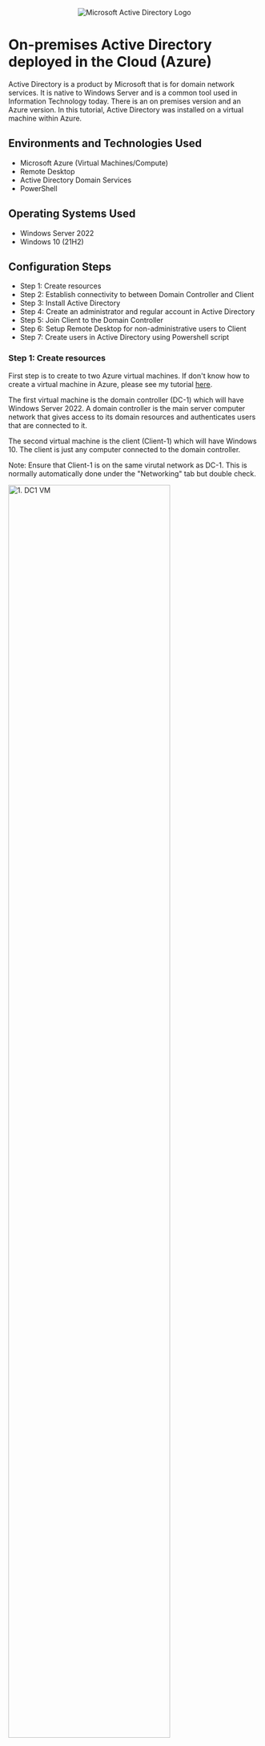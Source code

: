 <p align="center">
<img src="https://i.imgur.com/pU5A58S.png" alt="Microsoft Active Directory Logo"/>
</p>

<h1>On-premises Active Directory deployed in the Cloud (Azure)</h1>
Active Directory is a product by Microsoft that is for domain network services. It is native to Windows Server and is a common tool used in Information Technology today. There is an on premises version and an Azure version. In this tutorial, Active Directory was installed on a virtual machine within Azure.  <br />

<h2>Environments and Technologies Used</h2>

- Microsoft Azure (Virtual Machines/Compute)
- Remote Desktop
- Active Directory Domain Services
- PowerShell

<h2>Operating Systems Used </h2>

- Windows Server 2022
- Windows 10 (21H2)

<h2>Configuration Steps</h2>

- Step 1: Create resources
- Step 2: Establish connectivity to between Domain Controller and Client
- Step 3: Install Active Directory
- Step 4: Create an administrator and regular account in Active Directory
- Step 5: Join Client to the Domain Controller 
- Step 6: Setup Remote Desktop for non-administrative users to Client
- Step 7: Create users in Active Directory using Powershell script

<h3>Step 1: Create resources</h3>

First step is to create to two Azure virtual machines. If don't know how to create a virtual machine in Azure, please see my tutorial [here](https://github.com/klcarpio/Create-an-Azure-Account-and-Deploy-a-Virtual-Machine).

The first virtual machine is the domain controller (DC-1) which will have Windows Server 2022. A domain controller is the main server computer network that gives access to its domain resources and authenticates users that are connected to it. 

The second virtual machine is the client (Client-1) which will have Windows 10. The client is just any computer connected to the domain controller. 

Note: Ensure that Client-1 is on the same virutal network as DC-1. This is normally automatically done under the "Networking" tab but double check. 

<p>
<img src="https://i.imgur.com/XbuO2GD.png" height="80%" width="80%" alt="1. DC1 VM"/>
</p>

<p>
<img src="https://i.imgur.com/epKINcm.png" height="80%" width="80%" alt="2. DC1 VM"/>
</p>

Next is to ensure DC-1's private IP address is changed from dynamic to static. DC-1's private IP address needs to be static so it does not change during the course of this exercise. 

To do this, go to DC-1's "Networking" section and click on the virtual Network Interface Card (NIC).

<p>
<img src="https://i.imgur.com/EuDoPB6.png" height="80%" width="80%" alt="3. DC1 NIC"/>
</p>

From there, click on IP configurations. 

<p>
<img src="https://i.imgur.com/LMRzrup.png" height="80%" width="80%" alt="4. DC1 IP Config"/>
</p>

Click on the private IP address (10.0.0.4). 

<p>
<img src="https://i.imgur.com/UMIfZlx.png" height="80%" width="80%" alt="5. DC1 private IP"/>
</p>

Click the "Assignment" button to switch it from dynamic to static. 

<p>
<img src="https://i.imgur.com/awI6Rpz.png" height="80%" width="80%" alt="6. Change dynamic to static"/>
</p>

<h3>Step 2: Establish connectivity to between Domain Controller and Client</h3>
Second step is establish connectivity between Client-1 and DC-1. Use Microsoft Remote Desktop to connect to both virtual machines. 

Open Client-1 and open the Command line. Type in the command "ping -t" + the private IP address of DC-1. In this case, it is 10.0.0.4. The "ping -t" command will continously ping DC-1. 

<p>
<img src="https://i.imgur.com/hhelYIM.png" height="80%" width="80%" alt="7. Ping DC1 from Client1"/>
</p>

Due to the firewall blocking incoming Internet Control Message Protocol (ICMP) traffic, the request is timing out. To fix this, login into DC-1 and open the application Windows Defender Firewall with Advanced Security from the Start menu. 

<p>
<img src="https://i.imgur.com/axnzdcP.png" height="80%" width="80%" alt="8. DC1 Firewall 1"/>
</p>

<p>
<img src="https://i.imgur.com/gqQwYO8.png" height="80%" width="80%" alt="9. DC1 Firewall 2"/>
</p>

From here, sort the list by protocol so it is easier to see. Scroll down to ICMPv4 and enable these two inbound rules. 

<p>
<img src="https://i.imgur.com/biR5Bf1.png" height="80%" width="80%" alt="10. ICMP enabled"/>
</p>

Switch back to Client-1 and the Command line will start to ping DC-1 successfully. 

<p>
<img src="https://i.imgur.com/IeA89LA.png" height="80%" width="80%" alt="11. DC-1 Client1 connectivity"/>
</p>

<h3>Step 3: Install Active Directory</h3>

Third step is to install Active Directory Domain Services. Go back into DC-1 Open the Server Manager in DC-1. This should normally open whenever DC-1 is logged into for the first. It can also be found in the Start menu.

<p>
<img src="https://i.imgur.com/hJxsS51.png" height="80%" width="80%" alt="12"/>
</p>

In Server Manager, click "Add roles and features." Follow the prompts. At "Server Roles", check "Active Directory Domain Services." Then click "Add Features."

<p>
<img src="https://i.imgur.com/oF9MYOM.png" height="80%" width="80%" alt="14"/>
</p>

<p>
<img src="https://i.imgur.com/QYvvnoF.png" height="80%" width="80%" alt="15"/>
</p>


Continue to follow all the installation prompts until it is done. 

<p>
<img src="https://i.imgur.com/0LSc0Wi.png" height="80%" width="80%" alt="16"/>
</p>

Once the installation is done, back at the Server Manager Dashboard, click the flag with the yellow hazard sign underneath. Then click "Promote this server to a domain controller."

<p>
<img src="https://i.imgur.com/a9q1YeQ.png" height="80%" width="80%" alt="17"/>
</p>

<p>
<img src="https://i.imgur.com/lPegL0Q.png" height="80%" width="80%" alt="18"/>
</p>

Click "Add a new forest" and type in the root domain. In this example, it was mydomain.com.

<p>
<img src="https://i.imgur.com/0T7J6hZ.png" height="80%" width="80%" alt="19"/>
</p>

Follow all the prompts to finish the installation. DC-1 will restart to add all the updates. It may take some time to update and log back in. 

<p>
<img src="https://i.imgur.com/0qO8sIv.png" height="80%" width="80%" alt="20"/>
</p>

<p>
<img src="https://i.imgur.com/DYXJjRX.png" height="80%" width="80%" alt="21"/>
</p>

<h3>Step 4: Create an administrator and regular account in Active Directory</h3>
Fourth step is to create an administrator account and a regular account in Active Directory. 

Once DC-1 has restarted, open up Server Manager, click "Tools" in the upper right corner, and select "Active Directory Users and Computers."

<p>
<img src="https://i.imgur.com/8Byqn45.png" height="80%" width="80%" alt="22"/>
</p>

In Active Directory Users and Computers, right click the domain (mydomain.com), go to "New" and "Organizational Unit." Create two organizational units for administrators (_ ADMINS) and employees (_ EMPLOYEES). Once done, right click mydomain.com and click referesh to sort the new organizational units to the top. 

<p>
<img src="https://i.imgur.com/RtW3ahG.png" height="80%" width="80%" alt="23"/>
</p>

<p>
<img src="https://i.imgur.com/HhrKred.png" height="80%" width="80%" alt="24"/>
</p>

<p>
<img src="https://i.imgur.com/MiJ08vZ.png" height="80%" width="80%" alt="25"/>
</p>

<p>
<img src="https://i.imgur.com/CiknW69.png" height="80%" width="80%" alt="26"/>
</p>

Click on the _ ADMINS organizational unit and right click into the right window pane. Go to "New" and click "User." Fill in the boxes to create a new user. In this example, "Jane Doe" was used and the login name is "jane_admin."

<p>
<img src="https://i.imgur.com/7OonWQN.png" height="80%" width="80%" alt="27"/>
</p>

<p>
<img src="https://i.imgur.com/UeEhhOd.png" height="80%" width="80%" alt="28"/>
</p>

<p>
<img src="https://i.imgur.com/cpGgmF1.png" height="80%" width="80%" alt="29"/>
</p>

Once the account has been created, right click it and go to "Properties." From there, click the "Member Of" tab, click the "Add..." button, type in domain and click the "Check Names" button. From there, click "Domain Admins" and press "OK" and "Apply" to exit out. 

<p>
<img src="https://i.imgur.com/haUxS8o.png" height="80%" width="80%" alt="30"/>
</p>

<p>
<img src="https://i.imgur.com/Bh813Yi.png" height="80%" width="80%" alt="31"/>
</p>

Log out of DC-1 as "labuser" and log back in as the administrator account that was created (jane_admin). 

<p>
<img src="https://i.imgur.com/RgmSMJB.png" height="80%" width="80%" alt="32"/>
</p>

<p>
<img src="https://i.imgur.com/33X3zMJ.png" height="80%" width="80%" alt="33"/>
</p>

<h3>Step 5: Join Client to the Domain Controller </h3>
Fifth step is to join Client-1 to DC-1. 

To do this, go back to the Azure Portal. Go to the Client-1 virtual machine and click on the "Networking" section in underneath "Settings" on the left hand side. 

<p>
<img src="https://i.imgur.com/jwMFN40.png" height="80%" width="80%" alt="34"/>
</p>

From there, click on "DNS Servers." Then click, "Custom." Type in DC-1's private IP address (10.0.0.4). 

<p>
<img src="https://i.imgur.com/2dPPj3C.png" height="80%" width="80%" alt="35"/>
</p>

<p>
<img src="https://i.imgur.com/1xed7dc.png" height="80%" width="80%" alt="36"/>
</p>

Restart Client-1 and log back in. Once logged in, right click the Start menu and click on "System."

<p>
<img src="https://i.imgur.com/xkU5A1U.png" height="80%" width="80%" alt="37"/>
</p>

On the right hand side, click "Rename this PC (advanced)." Then click the "Change..." button and type in the domain name (mydomain.com). 

<p>
<img src="https://i.imgur.com/Icy1PH1.png" height="80%" width="80%" alt="38"/>
</p>

Open up the Command line and type the command "ipconfig /displaydns." This will show all the Fully Qualified Domain Names associated to Client-1. It will show that the DNS Servers are associated to DC-1's private IP address. 

<p>
<img src="https://i.imgur.com/ozaaPMB.png" height="80%" width="80%" alt="39"/>
</p>

<h3>Step 6: Setup Remote Desktop for non-administrative users to Client</h3>
Sixth step is to setup Remote Desktop for non-administrative users to Client-1. To do this, log into Client-1. This time, log in using the domain name and the admin account (mydomain.com\jane_admin).

<p>
<img src="https://i.imgur.com/33LPGMy.png" height="80%" width="80%" alt="40"/>
</p>

Once logged in, right click the Start menu and click "System." Then click "Remote desktop" on the right side. From there, click "Add..." and type in "Domain Users." Click "Check Names" and click "OK" to exit out. 

<p>
<img src="https://i.imgur.com/f2nqqY3.png" height="80%" width="80%" alt="41"/>
</p>

<p>
<img src="https://i.imgur.com/GNZgZQw.png" height="80%" width="80%" alt="42"/>
</p>

<p>
<img src="https://i.imgur.com/250dtjg.png" height="80%" width="80%" alt="43"/>
</p>

<h3>Step 7: Create users in Active Directory using Powershell script</h3>
Seventh and final step is to use Powershell to create users. A script was created by Josh Madakor that creates 10,000 users with the password "Password1."

The script can be found [here](https://github.com/joshmadakor1/AD_PS/blob/master/1_CREATE_USERS.ps1)

Go back into DC-1 and open Windows Powershell from the start menu. Right click it and "Run as administrator."

<p>
<img src="https://i.imgur.com/GM8VLuY.png" height="80%" width="80%" alt="44"/>
</p>

<p>
<img src="https://i.imgur.com/oLTbGLc.png" height="80%" width="80%" alt="45"/>
</p>

Copy and paste the script into a new Powershell console. I modified the script to only create 10 users so it is easier to manage and play around with. 

<p>
<img src="https://i.imgur.com/2Yot0nU.png" height="80%" width="80%" alt="46"/>
</p>

Once the users have been created, go back to Active Directory Users and Computers. All the users that were created were placed into the _ EMPLOYEES organizational unit. Choose one user (fihapi.nile) and log into Client-1 with the user. Remember the password is Password1. 

<p>
<img src="https://i.imgur.com/QzRho2A.png" height="80%" width="80%" alt="47"/>
</p>

<p>
<img src="https://i.imgur.com/DgfxJtj.png" height="80%" width="80%" alt="48"/>
</p>

<h3>Bonus Step: How to unlock users' accounts and reset passwords</h3>
In order to unlock a user's account, right click the user account and click "Properties." 
Click on "Unlock Account." You can also right click the user account and "Reset Password..."

<p>
<img src="https://i.imgur.com/HTcYBBU.png" height="80%" width="80%" alt="49"/>
</p>

<p>
<img src="https://i.imgur.com/lNfDusu.png" height="80%" width="80%" alt="50"/>
</p>

<p>
<img src="https://i.imgur.com/HrMlyi7.png" height="80%" width="80%" alt="51"/>
</p>

Thank you for checking out my Active Directory tutorial!
